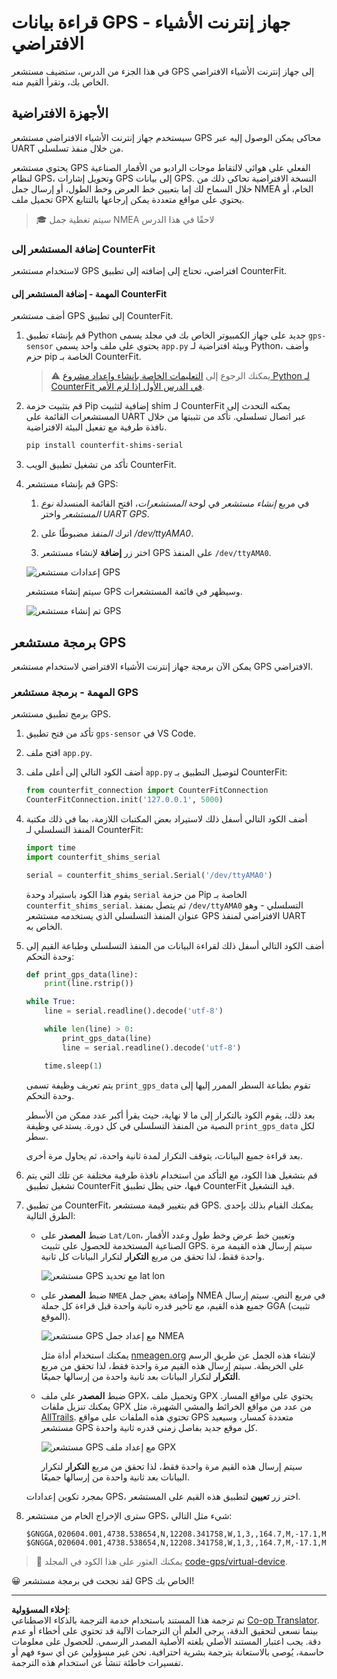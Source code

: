 <!--
CO_OP_TRANSLATOR_METADATA:
{
  "original_hash": "64f18a8f8aaa1fef5e7320e0992d8b3a",
  "translation_date": "2025-08-27T00:43:23+00:00",
  "source_file": "3-transport/lessons/1-location-tracking/virtual-device-gps-sensor.md",
  "language_code": "ar"
}
-->
# قراءة بيانات GPS - جهاز إنترنت الأشياء الافتراضي

في هذا الجزء من الدرس، ستضيف مستشعر GPS إلى جهاز إنترنت الأشياء الافتراضي الخاص بك، وتقرأ القيم منه.

## الأجهزة الافتراضية

سيستخدم جهاز إنترنت الأشياء الافتراضي مستشعر GPS محاكى يمكن الوصول إليه عبر UART من خلال منفذ تسلسلي.

يحتوي مستشعر GPS الفعلي على هوائي لالتقاط موجات الراديو من الأقمار الصناعية لنظام GPS، وتحويل إشارات GPS إلى بيانات GPS. النسخة الافتراضية تحاكي ذلك من خلال السماح لك إما بتعيين خط العرض وخط الطول، أو إرسال جمل NMEA الخام، أو تحميل ملف GPX يحتوي على مواقع متعددة يمكن إرجاعها بالتتابع.

> 🎓 سيتم تغطية جمل NMEA لاحقًا في هذا الدرس

### إضافة المستشعر إلى CounterFit

لاستخدام مستشعر GPS افتراضي، تحتاج إلى إضافته إلى تطبيق CounterFit.

#### المهمة - إضافة المستشعر إلى CounterFit

أضف مستشعر GPS إلى تطبيق CounterFit.

1. قم بإنشاء تطبيق Python جديد على جهاز الكمبيوتر الخاص بك في مجلد يسمى `gps-sensor` يحتوي على ملف واحد يسمى `app.py` وبيئة افتراضية لـ Python، وأضف حزم pip الخاصة بـ CounterFit.

    > ⚠️ يمكنك الرجوع إلى [التعليمات الخاصة بإنشاء وإعداد مشروع Python لـ CounterFit في الدرس الأول إذا لزم الأمر](../../../1-getting-started/lessons/1-introduction-to-iot/virtual-device.md).

1. قم بتثبيت حزمة Pip إضافية لتثبيت shim لـ CounterFit يمكنه التحدث إلى المستشعرات القائمة على UART عبر اتصال تسلسلي. تأكد من تثبيتها من خلال نافذة طرفية مع تفعيل البيئة الافتراضية.

    ```sh
    pip install counterfit-shims-serial
    ```

1. تأكد من تشغيل تطبيق الويب CounterFit.

1. قم بإنشاء مستشعر GPS:

    1. في مربع *إنشاء مستشعر* في لوحة *المستشعرات*، افتح القائمة المنسدلة *نوع المستشعر* واختر *UART GPS*.

    1. اترك *المنفذ* مضبوطًا على */dev/ttyAMA0*.

    1. اختر زر **إضافة** لإنشاء مستشعر GPS على المنفذ `/dev/ttyAMA0`.

    ![إعدادات مستشعر GPS](../../../../../translated_images/counterfit-create-gps-sensor.6385dc9357d85ad1d47b4abb2525e7651fd498917d25eefc5a72feab09eedc70.ar.png)

    سيتم إنشاء مستشعر GPS وسيظهر في قائمة المستشعرات.

    ![تم إنشاء مستشعر GPS](../../../../../translated_images/counterfit-gps-sensor.3fbb15af0a5367566f2f11324ef5a6f30861cdf2b497071a5e002b7aa473550e.ar.png)

## برمجة مستشعر GPS

يمكن الآن برمجة جهاز إنترنت الأشياء الافتراضي لاستخدام مستشعر GPS الافتراضي.

### المهمة - برمجة مستشعر GPS

برمج تطبيق مستشعر GPS.

1. تأكد من فتح تطبيق `gps-sensor` في VS Code.

1. افتح ملف `app.py`.

1. أضف الكود التالي إلى أعلى ملف `app.py` لتوصيل التطبيق بـ CounterFit:

    ```python
    from counterfit_connection import CounterFitConnection
    CounterFitConnection.init('127.0.0.1', 5000)
    ```

1. أضف الكود التالي أسفل ذلك لاستيراد بعض المكتبات اللازمة، بما في ذلك مكتبة المنفذ التسلسلي لـ CounterFit:

    ```python
    import time
    import counterfit_shims_serial
    
    serial = counterfit_shims_serial.Serial('/dev/ttyAMA0')
    ```

    يقوم هذا الكود باستيراد وحدة `serial` من حزمة Pip الخاصة بـ `counterfit_shims_serial`. ثم يتصل بمنفذ `/dev/ttyAMA0` التسلسلي - وهو عنوان المنفذ التسلسلي الذي يستخدمه مستشعر GPS الافتراضي لمنفذ UART الخاص به.

1. أضف الكود التالي أسفل ذلك لقراءة البيانات من المنفذ التسلسلي وطباعة القيم إلى وحدة التحكم:

    ```python
    def print_gps_data(line):
        print(line.rstrip())
    
    while True:
        line = serial.readline().decode('utf-8')
    
        while len(line) > 0:
            print_gps_data(line)
            line = serial.readline().decode('utf-8')
    
        time.sleep(1)
    ```

    يتم تعريف وظيفة تسمى `print_gps_data` تقوم بطباعة السطر الممرر إليها إلى وحدة التحكم.

    بعد ذلك، يقوم الكود بالتكرار إلى ما لا نهاية، حيث يقرأ أكبر عدد ممكن من الأسطر النصية من المنفذ التسلسلي في كل دورة. يستدعي وظيفة `print_gps_data` لكل سطر.

    بعد قراءة جميع البيانات، يتوقف التكرار لمدة ثانية واحدة، ثم يحاول مرة أخرى.

1. قم بتشغيل هذا الكود، مع التأكد من استخدام نافذة طرفية مختلفة عن تلك التي يتم تشغيل تطبيق CounterFit فيها، حتى يظل تطبيق CounterFit قيد التشغيل.

1. من تطبيق CounterFit، قم بتغيير قيمة مستشعر GPS. يمكنك القيام بذلك بإحدى الطرق التالية:

    * ضبط **المصدر** على `Lat/Lon`، وتعيين خط عرض وخط طول وعدد الأقمار الصناعية المستخدمة للحصول على تثبيت GPS. سيتم إرسال هذه القيمة مرة واحدة فقط، لذا تحقق من مربع **التكرار** لتكرار البيانات كل ثانية.

      ![مستشعر GPS مع تحديد lat lon](../../../../../translated_images/counterfit-gps-sensor-latlon.008c867d75464fbe7f84107cc57040df565ac07cb57d2f21db37d087d470197d.ar.png)

    * ضبط **المصدر** على `NMEA` وإضافة بعض جمل NMEA في مربع النص. سيتم إرسال جميع هذه القيم، مع تأخير قدره ثانية واحدة قبل قراءة كل جملة GGA (تثبيت الموقع).

      ![مستشعر GPS مع إعداد جمل NMEA](../../../../../translated_images/counterfit-gps-sensor-nmea.c62eea442171e17e19528b051b104cfcecdc9cd18db7bc72920f29821ae63f73.ar.png)

      يمكنك استخدام أداة مثل [nmeagen.org](https://www.nmeagen.org) لإنشاء هذه الجمل عن طريق الرسم على الخريطة. سيتم إرسال هذه القيم مرة واحدة فقط، لذا تحقق من مربع **التكرار** لتكرار البيانات بعد ثانية واحدة من إرسالها جميعًا.

    * ضبط **المصدر** على ملف GPX، وتحميل ملف GPX يحتوي على مواقع المسار. يمكنك تنزيل ملفات GPX من عدد من مواقع الخرائط والمشي الشهيرة، مثل [AllTrails](https://www.alltrails.com/). تحتوي هذه الملفات على مواقع GPS متعددة كمسار، وسيعيد مستشعر GPS كل موقع جديد بفاصل زمني قدره ثانية واحدة.

      ![مستشعر GPS مع إعداد ملف GPX](../../../../../translated_images/counterfit-gps-sensor-gpxfile.8310b063ce8a425ccc8ebeec8306aeac5e8e55207f007d52c6e1194432a70cd9.ar.png)

      سيتم إرسال هذه القيم مرة واحدة فقط، لذا تحقق من مربع **التكرار** لتكرار البيانات بعد ثانية واحدة من إرسالها جميعًا.

    بمجرد تكوين إعدادات GPS، اختر زر **تعيين** لتطبيق هذه القيم على المستشعر.

1. سترى الإخراج الخام من مستشعر GPS، شيء مثل التالي:

    ```output
    $GNGGA,020604.001,4738.538654,N,12208.341758,W,1,3,,164.7,M,-17.1,M,,*67
    $GNGGA,020604.001,4738.538654,N,12208.341758,W,1,3,,164.7,M,-17.1,M,,*67
    ```

> 💁 يمكنك العثور على هذا الكود في المجلد [code-gps/virtual-device](../../../../../3-transport/lessons/1-location-tracking/code-gps/virtual-device).

😀 لقد نجحت في برمجة مستشعر GPS الخاص بك!

---

**إخلاء المسؤولية**:  
تم ترجمة هذا المستند باستخدام خدمة الترجمة بالذكاء الاصطناعي [Co-op Translator](https://github.com/Azure/co-op-translator). بينما نسعى لتحقيق الدقة، يرجى العلم أن الترجمات الآلية قد تحتوي على أخطاء أو عدم دقة. يجب اعتبار المستند الأصلي بلغته الأصلية المصدر الرسمي. للحصول على معلومات حاسمة، يُوصى بالاستعانة بترجمة بشرية احترافية. نحن غير مسؤولين عن أي سوء فهم أو تفسيرات خاطئة تنشأ عن استخدام هذه الترجمة.